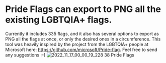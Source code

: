 # Pride Flags can export to PNG all the existing LGBTQIA+ flags.

Currently it includes 335 flags, and it also has several options to export as PNG all the flags at once, or only the desired ones in a circumference. This tool was heavily inspired by the project from the LGBTQIA+ people at Microsoft here: https://github.com/microsoft/Pride-flag. Feel free to send any suggestions :-)
![2022_11_17_00_00_19_228 38 Pride Flags](https://user-images.githubusercontent.com/28818179/202313108-f54fe8e2-f8e4-46e7-a869-4f37bb32a8e8.png)
